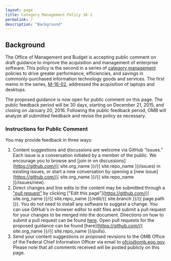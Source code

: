 ```yaml
---
layout: page
title: Category Management Policy 16-1
permalink: /
description: "Background"
---
```


## Background

The Office of Management and Budget is accepting public comment on draft guidance to improve the acquisition and management of enterprise software. This policy is the second in a series of [category management]( https://www.whitehouse.gov/sites/default/files/omb/procurement/memo/simplifying-federal-procurement-to-improve-performance-drive-innovation-increase-savings.pdf) policies to drive greater performance, efficiencies, and savings in commonly-purchased information technology goods and services. The first memo in the series, [M-16-02](https://www.whitehouse.gov/sites/default/files/omb/memoranda/2016/m-16-02.pdf), addressed the acquisition of laptops and desktops.  

The proposed guidance is now open for public comment on this page. The public feedback period will be 30 days, starting on December 21, 2015, and closing on January 20, 2016. Following the public feedback period, OMB will analyze all submitted feedback and revise the policy as necessary.

### Instructions for Public Comment

You may provide feedback in three ways:

1. Content suggestions and discussions are welcome via GitHub “issues.” Each issue is a conversation initiated by a member of the public. We encourage you to browse and [join in on discussions](https://github.com/{{ site.org_name }}/{{ site.repo_name }}/issues) in existing issues, or start a new conversation by opening a [new issue](https://github.com/{{ site.org_name }}/{{ site.repo_name }}/issues/new).
2. Direct changes and line edits to the content may be submitted through a ["pull request"](https://help.github.com/articles/creating-a-pull-request) by clicking ["Edit this page"](https://github.com/{{ site.org_name }}/{{ site.repo_name }}/edit/{{ site.branch }}/{{ page.path }}). You do not need to install any software to suggest a change. You can use GitHub's in-browser editor to edit files and submit a pull request for your changes to be merged into the document. Directions on how to submit a pull request can be found [here](https://help.github.com/articles/creating-a-pull-request). Open pull requests for the proposed guidance can be found [here](https://github.com/{{ site.org_name }}/{{ site.repo_name }}/pulls).
3. Send your content suggestions or proposed revisions to the OMB Office of the Federal Chief Information Officer via email to [ofcio@omb.eop.gov](mailto:ofcio@omb.eop.gov). Please note that all comments received will be posted publicly on this page.

